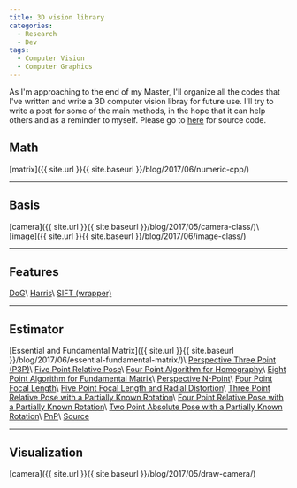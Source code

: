 ```yaml
---
title: 3D vision library
categories: 
  - Research
  - Dev
tags:
  - Computer Vision
  - Computer Graphics
---
```


As I'm approaching to the end of my Master, I'll organize all the codes that I've written and write a 3D computer vision libray for future use. I'll try to write a post for some of the main methods, in the hope that it can help others and as a reminder to myself. Please go to [here](https://github.com/imkaywu/open3DCV) for source code.

## Math
[matrix]({{ site.url }}{{ site.baseurl }}/blog/2017/06/numeric-cpp/)

---

## Basis
[camera]({{ site.url }}{{ site.baseurl }}/blog/2017/05/camera-class/)\\
[image]({{ site.url }}{{ site.baseurl }}/blog/2017/06/image-class/)

---

## Features
[DoG]()\\
[Harris]()\\
[SIFT (wrapper)]()

---

## Estimator
[Essential and Fundamental Matrix]({{ site.url }}{{ site.baseurl }}/blog/2017/06/essential-fundamental-matrix/)\\
[Perspective Three Point (P3P)]()\\
[Five Point Relative Pose]()\\
[Four Point Algorithm for Homography]()\\
[Eight Point Algorithm for Fundamental Matrix]()\\
[Perspective N-Point]()\\
[Four Point Focal Length]()\\
[Five Point Focal Length and Radial Distortion]()\\
[Three Point Relative Pose with a Partially Known Rotation]()\\
[Four Point Relative Pose with a Partially Known Rotation]()\\
[Two Point Absolute Pose with a Partially Known Rotation]()\\
[PnP]()\\
[Source](http://www.theia-sfm.org/features.html)

---

## Visualization
[camera]({{ site.url }}{{ site.baseurl }}/blog/2017/05/draw-camera/)